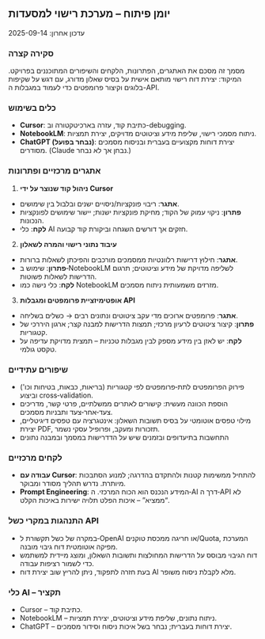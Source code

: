 ## יומן פיתוח – מערכת רישוי למסעדות

עדכון אחרון: 2025-09-14

### סקירה קצרה
מסמך זה מסכם את האתגרים, הפתרונות, הלקחים והשיפורים המתוכננים בפרויקט. המיקוד: יצירת דוח רישוי מותאם אישית על בסיס שאלון מדורג, עם דגש על שקיפות בלוגים וקיצור פרומפטים כדי לעמוד במגבלות ה-API.

### כלים בשימוש
- **Cursor**: כתיבת קוד, עזרה בארכיטקטורה וב-debugging.
- **NotebookLM**: ניתוח מסמכי רישוי, שליפת מידע וציטוטים מדויקים, יצירת תמציות.
- **ChatGPT (נבחר בפועל)**: יצירת דוחות מקצועיים בעברית ובניסוח מסמכים מסודרים. (Claude נבחן אך לא נבחר.)

### אתגרים מרכזיים ופתרונות
1) **ניהול קוד שנוצר על ידי Cursor**
- **אתגר**: ריבוי פונקציות/ניסויים ישנים ובלבול בין שימושים.
- **פתרון**: ניקוי עמוק של הקוד; מחיקת פונקציות ישנות; יישור שימושים לפונקציות הנכונות.
- **לקח**: כלי AI חזקים אך דורשים השגחה וביקורת קוד קבועה.

2) **עיבוד נתוני רישוי והמרה לשאלון**
- **אתגר**: חילוץ דרישות רלוונטיות ממסמכים מורכבים והפיכתן לשאלות ברורות.
- **פתרון**: שימוש ב‑NotebookLM לשליפה מדויקת של מידע וציטוטים; תרגום הדרישות לשאלות פשוטות.
- **לקח**: כלי נישה כמו NotebookLM מזרזים משמעותית ניתוח מסמכים.

3) **אופטימיזציית פרומפטים ומגבלות API**
- **אתגר**: פרומפטים ארוכים מדי עקב ציטוטים ונתונים רבים → כשלים בשליחה.
- **פתרון**: קיצור ציטוטים לרעיון מרכזי; תמצות הדרישות למבנה קצר; ארגון היררכי של קטגוריות.
- **לקח**: יש לאזן בין מידע מספק לבין מגבלות טכניות – תמצית מדויקת עדיפה על טקסט גולמי.

### שיפורים עתידיים
- פירוק הפרומפטים לתת‑פרומפטים לפי קטגוריות (בריאות, כבאות, בטיחות וכו') וביצוע cross‑validation.
- הוספת הכוונה מעשית: קישורים לאתרים ממשלתיים, פרטי קשר, מדריכים צעד‑אחר‑צעד ותבניות מסמכים.
- מילוי טפסים אוטומטי על בסיס תשובות השאלון: אינטגרציה עם טפסים דיגיטליים, יצירת PDF, תזכורות ומעקב, ופרופיל עסקי נשמר.
- התחשבות בתיעדופים ובזמנים שיש על הדדרישות במסמך ובמבנה נתונים

### לקחים מרכזיים
- **עבודה עם Cursor**: להתחיל ממשימות קטנות ולהתקדם בהדרגה; למנוע הסתבכות מיותרת. נדרש תהליך מסודר ומבוקר.
- **Prompt Engineering**: המידע הנכנס הוא הכוח המרכזי. ה‑AI דרך ה‑API לא “ממציא” – איכות הפלט תלויה ישירות באיכות הקלט.

### התנהגות במקרי כשל API
- במקרה של כשל תקשורת ל‑OpenAI או חריגה ממכסת טוקנים/Quota, המערכת מפיקה אוטומטית דוח גיבוי מובנה.
- דוח הגיבוי מבוסס על הדרישות המחולצות ותשובות השאלון, ומוצג מיידית למשתמש כדי לשמור רציפות עבודה.
- בעת חזרה לתפקוד, ניתן להריץ שוב יצירת דוח AI מלא לקבלת ניסוח משופר.

### כלי AI – תקציר
- Cursor – כתיבת קוד.
- NotebookLM – ניתוח נתונים, שליפת מידע וציטוטים, יצירת תמציות.
- ChatGPT – יצירת דוחות בעברית; נבחר בשל איכות ניסוח וסידור מסמכים.
